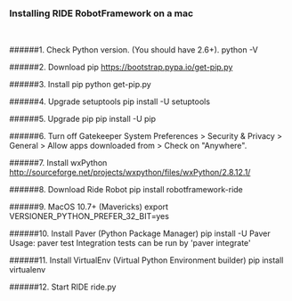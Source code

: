 ### Installing __RIDE RobotFramework__ on a mac
<br/>


######1. Check Python version. (You should have 2.6+).
		python -V
		
######2. Download pip
		https://bootstrap.pypa.io/get-pip.py
		
######3. Install pip
		python get-pip.py
		
######4. Upgrade setuptools
		pip install -U setuptools
		
######5. Upgrade pip
		pip install -U pip		

######6. Turn off Gatekeeper
		System Preferences > Security & Privacy > General > 
		Allow apps downloaded from > Check on "Anywhere".
		
######7. Install wxPython
		http://sourceforge.net/projects/wxpython/files/wxPython/2.8.12.1/
<br/>		

######8. Download Ride Robot
		pip install robotframework-ride
		
######9. MacOS 10.7+ (Mavericks)
		export VERSIONER_PYTHON_PREFER_32_BIT=yes
		
######10. Install Paver (Python Package Manager)
		pip install -U Paver
		Usage: paver test
		Integration tests can be run by 'paver integrate'
		
######11. Install VirtualEnv (Virtual Python Environment builder)
		pip install virtualenv	

######12. Start RIDE
		ride.py		

